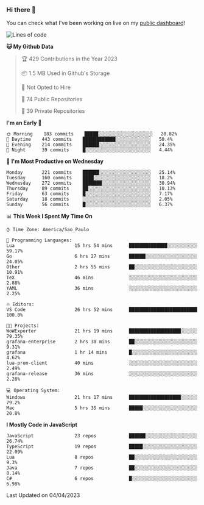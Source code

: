 ### Hi there 👋

<!--
**guicaulada/guicaulada** is a ✨ _special_ ✨ repository because its `README.md` (this file) appears on your GitHub profile.

Here are some ideas to get you started:

- 🔭 I’m currently working on ...
- 🌱 I’m currently learning ...
- 👯 I’m looking to collaborate on ...
- 🤔 I’m looking for help with ...
- 💬 Ask me about ...
- 📫 How to reach me: ...
- 😄 Pronouns: ...
- ⚡ Fun fact: ...
-->

You can check what I've been working on live on my [public dashboard](https://guicaulada.grafana.net/public-dashboards/7b7f644500ec4e6cb5d7a4e7b5ed0dab)!

<!--START_SECTION:waka-->
![Lines of code](https://img.shields.io/badge/From%20Hello%20World%20I%27ve%20Written-11.0%20million%20lines%20of%20code-blue)

**🐱 My Github Data** 

> 🏆 429 Contributions in the Year 2023
 > 
> 📦 1.5 MB Used in Github's Storage 
 > 
> 🚫 Not Opted to Hire
 > 
> 📜 74 Public Repositories 
 > 
> 🔑 39 Private Repositories  
 > 
**I'm an Early 🐤** 

```text
🌞 Morning    183 commits    █████░░░░░░░░░░░░░░░░░░░░   20.82% 
🌆 Daytime    443 commits    ████████████░░░░░░░░░░░░░   50.4% 
🌃 Evening    214 commits    ██████░░░░░░░░░░░░░░░░░░░   24.35% 
🌙 Night      39 commits     █░░░░░░░░░░░░░░░░░░░░░░░░   4.44%

```
📅 **I'm Most Productive on Wednesday** 

```text
Monday       221 commits    ██████░░░░░░░░░░░░░░░░░░░   25.14% 
Tuesday      160 commits    ████░░░░░░░░░░░░░░░░░░░░░   18.2% 
Wednesday    272 commits    ███████░░░░░░░░░░░░░░░░░░   30.94% 
Thursday     89 commits     ██░░░░░░░░░░░░░░░░░░░░░░░   10.13% 
Friday       63 commits     █░░░░░░░░░░░░░░░░░░░░░░░░   7.17% 
Saturday     18 commits     ░░░░░░░░░░░░░░░░░░░░░░░░░   2.05% 
Sunday       56 commits     █░░░░░░░░░░░░░░░░░░░░░░░░   6.37%

```


📊 **This Week I Spent My Time On** 

```text
⌚︎ Time Zone: America/Sao_Paulo

💬 Programming Languages: 
Lua                      15 hrs 54 mins      ██████████████░░░░░░░░░░░   59.17% 
Go                       6 hrs 27 mins       ██████░░░░░░░░░░░░░░░░░░░   24.05% 
Other                    2 hrs 55 mins       ██░░░░░░░░░░░░░░░░░░░░░░░   10.91% 
TeX                      46 mins             ░░░░░░░░░░░░░░░░░░░░░░░░░   2.88% 
YAML                     36 mins             ░░░░░░░░░░░░░░░░░░░░░░░░░   2.25%

🔥 Editors: 
VS Code                  26 hrs 52 mins      █████████████████████████   100.0%

🐱‍💻 Projects: 
WoWExporter              21 hrs 19 mins      ███████████████████░░░░░░   79.35% 
grafana-enterprise       2 hrs 30 mins       ██░░░░░░░░░░░░░░░░░░░░░░░   9.31% 
grafana                  1 hr 14 mins        █░░░░░░░░░░░░░░░░░░░░░░░░   4.62% 
lua-prom-client          40 mins             ░░░░░░░░░░░░░░░░░░░░░░░░░   2.49% 
grafana-release          36 mins             ░░░░░░░░░░░░░░░░░░░░░░░░░   2.28%

💻 Operating System: 
Windows                  21 hrs 17 mins      ███████████████████░░░░░░   79.2% 
Mac                      5 hrs 35 mins       █████░░░░░░░░░░░░░░░░░░░░   20.8%

```

**I Mostly Code in JavaScript** 

```text
JavaScript               23 repos            ██████░░░░░░░░░░░░░░░░░░░   26.74% 
TypeScript               19 repos            █████░░░░░░░░░░░░░░░░░░░░   22.09% 
Lua                      8 repos             ██░░░░░░░░░░░░░░░░░░░░░░░   9.3% 
Java                     7 repos             ██░░░░░░░░░░░░░░░░░░░░░░░   8.14% 
C#                       6 repos             █░░░░░░░░░░░░░░░░░░░░░░░░   6.98%

```



 Last Updated on 04/04/2023
<!--END_SECTION:waka-->
